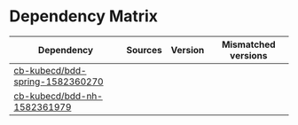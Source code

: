 # Dependency Matrix

Dependency | Sources | Version | Mismatched versions
---------- | ------- | ------- | -------------------
[cb-kubecd/bdd-spring-1582360270](https://github.com/cb-kubecd/bdd-spring-1582360270.git) |  | []() | 
[cb-kubecd/bdd-nh-1582361979](https://github.com/cb-kubecd/bdd-nh-1582361979.git) |  | []() | 
